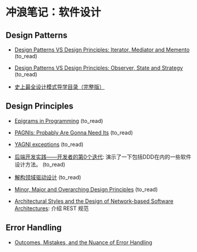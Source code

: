 # 冲浪笔记：软件设计

## Design Patterns

- [Design Patterns VS Design Principles: Iterator, Mediator and Memento][pa1] (to_read)
- [Design Patterns VS Design Principles: Observer, State and Strategy][pa2] (to_read)
- [史上最全设计模式导学目录（完整版）][pa3]

  [pa1]: https://www.fluentcpp.com/2021/09/12/design-patterns-vs-design-principles-iterator-mediator-and-memento/
  [pa2]: https://www.fluentcpp.com/2021/10/19/design-patterns-vs-design-principles-observer-state-and-strategy/
  [pa3]: https://blog.csdn.net/LoveLion/article/details/17517213

## Design Principles

- [Epigrams in Programming][pr1] (to_read)
- [PAGNIs: Probably Are Gonna Need Its][pr2] (to_read)
- [YAGNI exceptions][pr3] (to_read)
- [后端开发实践——开发者的第0个迭代][pr4]: 演示了一下包括DDD在内的一些软件设计方法。 (to_read)
- [解构领域驱动设计][pr5] (to_read)
- [Minor, Major and Overarching Design Principles][pr6] (to_read)
- [Architectural Styles and the Design of Network-based Software Architectures][pr7]: 介绍 REST 规范

  [pr1]: http://www.cs.yale.edu/homes/perlis-alan/quotes.html
  [pr2]: https://simonwillison.net/2021/Jul/1/pagnis/
  [pr3]: https://lukeplant.me.uk/blog/posts/yagni-exceptions/
  [pr4]: https://insights.thoughtworks.cn/backend-development-iteration0/
  [pr5]: https://www.cnblogs.com/baihmpgy/p/10259264.html
  [pr6]: https://www.fluentcpp.com/2021/07/01/minor-major-and-overarching-design-principles/
  [pr7]: https://www.ics.uci.edu/~fielding/pubs/dissertation/top.htm

## Error Handling

- [Outcomes, Mistakes, and the Nuance of Error Handling][e1]

  [e1]: https://izzys.casa/2022/01/outcomes-mistakes-and-nuance/

